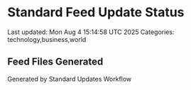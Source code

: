 # Standard Feed Update Status
Last updated: Mon Aug  4 15:14:58 UTC 2025
Categories: technology,business,world

## Feed Files Generated

Generated by Standard Updates Workflow
